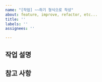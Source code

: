 ```yaml
---
name: "[작업] ~~하기 형식으로 작성"
about: feature, improve, refactor, etc...
title: ''
labels: ''
assignees: ''

---
```


## 작업 설명

## 참고 사항
